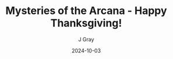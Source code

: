 ---
title: 'Mysteries of the Arcana - Happy Thanksgiving!'
alt: 'Mysteries of the Arcana'
date: '2024-10-03'
author: 'J Gray'
artist: 'Keira'
---